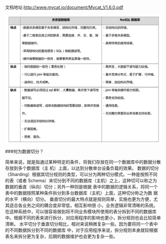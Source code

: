 文档地址:http://www.mycat.io/document/Mycat_V1.6.0.pdf

![](/assets/111.png)

###何为数据切分？

简单来说，就是指通过某种特定的条件，将我们存放在同一个数据库中的数据分散存放到多个数据库（主
机）上面，以达到分散单台设备负载的效果。
数据的切分（Sharding）根据其切分规则的类型，可以分为两种切分模式。一种是按照不同的表（或者
Schema）来切分到不同的数据库（主机）之上，这种切可以称之为数据的垂直（纵向）切分；另外一种则是根据
表中的数据的逻辑关系，将同一个表中的数据按照某种条件拆分到多台数据库（主机）上面，这种切分称之为数
据的水平（横向）切分。
垂直切分的最大特点就是规则简单，实施也更为方便，尤其适合各业务之间的耦合度非常低，相互影响很
小，业务逻辑非常清晰的系统。在这种系统中，可以很容易做到将不同业务模块所使用的表分拆到不同的数据库
中。根据不同的表来进行拆分，对应用程序的影响也更小，拆分规则也会比较简单清晰。
水平切分于垂直切分相比，相对来说稍微复杂一些。因为要将同一个表中的不同数据拆分到不同的数据库
中，对于应用程序来说，拆分规则本身就较根据表名来拆分更为复杂，后期的数据维护也会更为复杂一些。